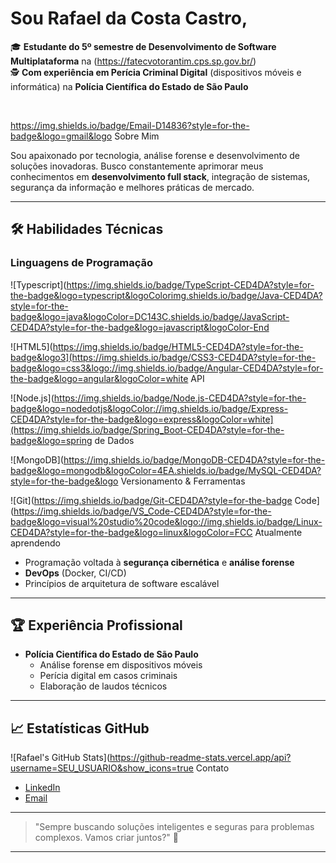 
# Sou Rafael da Costa Castro,

🎓 **Estudante do 5º semestre de Desenvolvimento de Software Multiplataforma** na (https://fatecvotorantim.cps.sp.gov.br/)  
🕵️ **Com experiência em Perícia Criminal Digital** (dispositivos móveis e informática) na **Polícia Científica do Estado de São Paulo**

<br/>

<https://img.shields.io/badge/Email-D14836?style=for-the-badge&logo=gmail&logo> Sobre Mim

Sou apaixonado por tecnologia, análise forense e desenvolvimento de soluções inovadoras. Busco constantemente aprimorar meus conhecimentos em **desenvolvimento full stack**, integração de sistemas, segurança da informação e melhores práticas de mercado.

***

## 🛠️ Habilidades Técnicas

### Linguagens de Programação

![Typescript](https://img.shields.io/badge/TypeScript-CED4DA?style=for-the-badge&logo=typescript&logoColorimg.shields.io/badge/Java-CED4DA?style=for-the-badge&logo=java&logoColor=DC143C.shields.io/badge/JavaScript-CED4DA?style=for-the-badge&logo=javascript&logoColor-End

![HTML5](https://img.shields.io/badge/HTML5-CED4DA?style=for-the-badge&logo3](https://img.shields.io/badge/CSS3-CED4DA?style=for-the-badge&logo=css3&logo://img.shields.io/badge/Angular-CED4DA?style=for-the-badge&logo=angular&logoColor=white API

![Node.js](https://img.shields.io/badge/Node.js-CED4DA?style=for-the-badge&logo=nodedotjs&logoColor://img.shields.io/badge/Express-CED4DA?style=for-the-badge&logo=express&logoColor=white](https://img.shields.io/badge/Spring_Boot-CED4DA?style=for-the-badge&logo=spring de Dados

![MongoDB](https://img.shields.io/badge/MongoDB-CED4DA?style=for-the-badge&logo=mongodb&logoColor=4EA.shields.io/badge/MySQL-CED4DA?style=for-the-badge&logo Versionamento & Ferramentas

![Git](https://img.shields.io/badge/Git-CED4DA?style=for-the-badge Code](https://img.shields.io/badge/VS_Code-CED4DA?style=for-the-badge&logo=visual%20studio%20code&logo://img.shields.io/badge/Linux-CED4DA?style=for-the-badge&logo=linux&logoColor=FCC Atualmente aprendendo

- Programação voltada à **segurança cibernética** e **análise forense**
- **DevOps** (Docker, CI/CD)
- Princípios de arquitetura de software escalável

***

## 🏆 Experiência Profissional

- **Polícia Científica do Estado de São Paulo**
  - Análise forense em dispositivos móveis
  - Perícia digital em casos criminais
  - Elaboração de laudos técnicos

***

## 📈 Estatísticas GitHub

![Rafael's GitHub Stats](https://github-readme-stats.vercel.app/api?username=SEU_USUARIO&show_icons=true Contato

- [LinkedIn](https://www.linkedin.com/in/rafaelcastro/)
- [Email](mailto:seuemail@gmail.com)

***

> "Sempre buscando soluções inteligentes e seguras para problemas complexos. Vamos criar juntos?" 🚀

***
